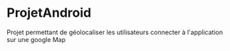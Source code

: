 # ProjetAndroid
Projet permettant de géolocaliser les utilisateurs connecter à l'application sur une google Map
